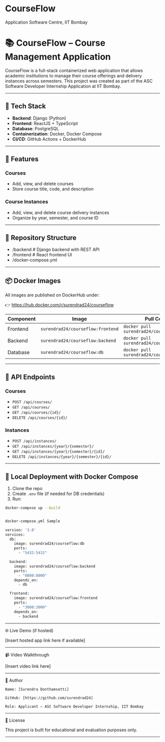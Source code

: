 # CourseFlow
Application Software Centre, IIT Bombay

# 📚 CourseFlow – Course Management Application

CourseFlow is a full-stack containerized web application that allows academic institutions to manage their course offerings and delivery instances across semesters. This project was created as part of the ASC Software Developer Internship Application at IIT Bombay.

---

## 🔧 Tech Stack

- **Backend**: Django (Python)
- **Frontend**: ReactJS + TypeScript
- **Database**: PostgreSQL
- **Containerization**: Docker, Docker Compose
- **CI/CD**: GitHub Actions + DockerHub

---

## 🚀 Features

### Courses
- Add, view, and delete courses
- Store course title, code, and description

### Course Instances
- Add, view, and delete course delivery instances
- Organize by year, semester, and course ID

---

## 📂 Repository Structure

- /backend # Django backend with REST API
- /frontend # React frontend UI
- /docker-compose.yml


---

## 📦 Docker Images

All images are published on DockerHub under:

👉 https://hub.docker.com/r/surendrad24/courseflow

| Component | Image | Pull Command |
|----------|--------|------------------------|
| Frontend | `surendrad24/courseflow:frontend` | `docker pull surendrad24/courseflow:frontend` |
| Backend  | `surendrad24/courseflow:backend`  | `docker pull surendrad24/courseflow:backend` |
| Database | `surendrad24/courseflow:db`       | `docker pull surendrad24/courseflow:db` |

---

## 🧪 API Endpoints

### Courses
- `POST /api/courses/`
- `GET /api/courses/`
- `GET /api/courses/{id}/`
- `DELETE /api/courses/{id}/`

### Instances
- `POST /api/instances/`
- `GET /api/instances/{year}/{semester}/`
- `GET /api/instances/{year}/{semester}/{id}/`
- `DELETE /api/instances/{year}/{semester}/{id}/`

---

## 🐳 Local Deployment with Docker Compose

1. Clone the repo
2. Create `.env` file (if needed for DB credentials)
3. Run:
```bash
docker-compose up --build


docker-compose.yml Sample

version: '3.8'
services:
  db:
    image: surendrad24/courseflow:db
    ports:
      - "5432:5432"

  backend:
    image: surendrad24/courseflow:backend
    ports:
      - "8000:8000"
    depends_on:
      - db

  frontend:
    image: surendrad24/courseflow:frontend
    ports:
      - "3000:3000"
    depends_on:
      - backend
```

---

🌐 Live Demo (if hosted)

[Insert hosted app link here if available]

---

📹 Video Walkthrough

[Insert video link here]

---

🙋 Author

    Name: [Surendra Donthamsetti]

    GitHub: [https://github.com/surendrad24]

    Role: Applicant – ASC Software Developer Internship, IIT Bombay

---

📝 License

This project is built for educational and evaluation purposes only.

---
